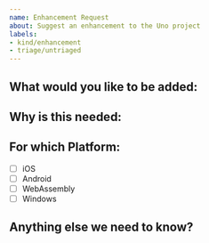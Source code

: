 ```yaml
---
name: Enhancement Request
about: Suggest an enhancement to the Uno project
labels:
- kind/enhancement
- triage/untriaged
---
```


<!-- Please only use this template for submitting enhancement requests -->

## What would you like to be added:

## Why is this needed:

## For which Platform:

- [ ] iOS
- [ ] Android
- [ ] WebAssembly
- [ ] Windows

## Anything else we need to know?

